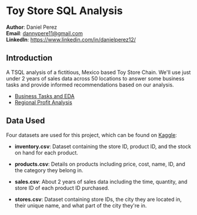 # Toy Store SQL Analysis

__Author__: Daniel Perez <br />
__Email__: dannypere11@gmail.com <br />
__LinkedIn__: https://www.linkedin.com/in/danielperez12/ <br />

## Introduction
A TSQL analysis of a fictitious, Mexico based Toy Store Chain. We'll use just under 2 years of sales data across 50 locations to answer some business tasks and provide informed recommendations based on our analysis.

* [Business Tasks and EDA](https://github.com/danny814/Toy-Store-Analysis/blob/main/proj_03_business_tasks.md)
* [Regional Profit Analysis](https://public.tableau.com/app/profile/danny.perez/viz/SalesPerformancebyRegion_17076995143740/RegionalDashboard)

## Data Used
Four datasets are used for this project, which can be found on [Kaggle](https://www.kaggle.com/datasets/mysarahmadbhat/toy-sales):
* __inventory.csv__: Dataset containing the store ID, product ID, and the stock on hand for each product.

* __products.csv__: Details on products including price, cost, name, ID, and the category they belong in.

* __sales.csv__: About 2 years of sales data including the time, quantity, and store ID of each product ID purchased.

* __stores.csv__: Dataset containing store IDs, the city they are located in, their unique name, and what part of the city they're in.
